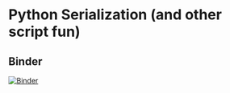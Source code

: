 # Python Serialization (and other script fun)

## Binder

[![Binder](https://mybinder.org/badge_logo.svg)](https://mybinder.org/v2/gh/OZAstroComputingResources/MQCoffee-CodeResources/python-serialize&urlpath=lab)
